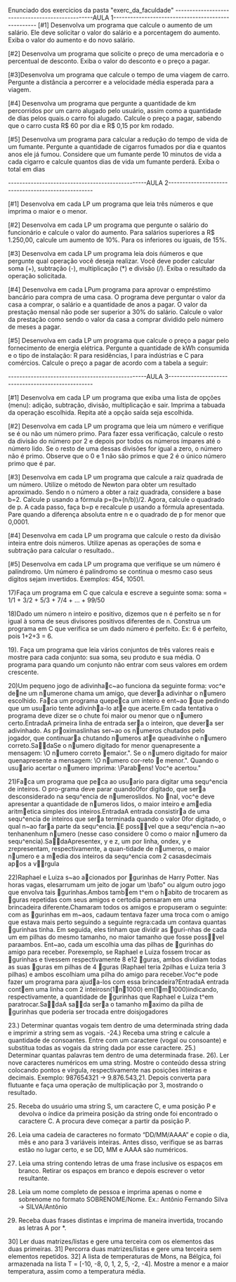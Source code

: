 Enunciado dos exercicios da pasta "exerc_da_faculdade" 
-------------------------------------------------AULA 1---------------------------------------------------
[#1]  Desenvolva  um programa que calcule o aumento de um salário. Ele deve solicitar o valor do salário e a porcentagem do aumento. Exiba o valor do aumento e do novo salário.

[#2]  Desenvolva um programa que solicite o preço de uma mercadoria e o percentual de desconto. Exiba o valor do desconto e o preço a pagar.

[#3]Desenvolva um programa que calcule o tempo de uma viagem de carro. Pergunte a distância a   percorrer e a velocidade média esperada para a viagem.

[#4]  Desenvolva um programa que pergunte a quantidade de km percorridos por um carro alugado pelo usuário, assim como a quantidade de dias pelos quais.o carro foi alugado. Calcule o preço a pagar, sabendo que o carro custa R$ 60 por dia e R$ 0,15 por km rodado.

[#5]  Desenvolva um programa para calcular a redução do tempo de vida de um fumante. Pergunte a quantidade de cigarros fumados por dia e quantos anos ele já fumou. Considere que um fumante perde 10 minutos de vida a cada cigarro e calcule quantos dias de vida um fumante perderá. Exiba o total em dias

-------------------------------------------------AULA 2---------------------------------------------------

[#1] Desenvolva em cada LP um programa que leia três números e que imprima o maior e o menor.

[#2] Desenvolva em cada LP um programa que pergunte o salário do funcionário e calcule o valor do aumento. Para salários superiores a R$ 1.250,00,
calcule um aumento de 10%. Para os inferiores ou iguais, de 15%.

[#3] Desenvolva em cada LP um programa leia dois ńúmeros e que pergunte qual operação você deseja realizar. Você deve poder calcular soma (+),
subtração (-), multiplicação (*) e divisão (/). Exiba o resultado da operação solicitada.

[#4] Desenvolva em cada LPum programa para aprovar o empréstimo bancário para compra de uma casa. O programa deve perguntar o valor da casa a
comprar, o salário e a quantidade de anos a pagar. O valor da prestação mensal não pode ser superior a 30% do salário. Calcule o valor da prestação
como sendo o valor da casa a comprar dividido pelo número de meses a pagar.

[#5] Desenvolva em cada LP um programa que calcule o preço a pagar pelo fornecimento de energia elétrica. Pergunte a quantidade de kWh consumida
e o tipo de instalação: R para residências, I para indústrias e C para comércios. Calcule o preço a pagar de acordo com a tabela a seguir:

-------------------------------------------------AULA 3---------------------------------------------------

[#1] Desenvolva em cada LP um programa que exiba uma lista de opções (menu): adição, subtração, divisão, multiplicação e sair. Imprima a tabuada da operação escolhida. Repita até a opção saída seja escolhida.

[#2] Desenvolva em cada LP um programa que leia um número e verifique se é ou não um número primo. Para fazer essa verificação, calcule o resto da divisão do número por 2 e depois por todos os números ímpares até o número lido. Se o resto de uma dessas divisões for igual a zero, o número não é primo. Observe que o 0 e 1 não são primos e que 2 é o único número primo que é par.

[#3] Desenvolva em cada LP um programa que calcule a raiz quadrada de um número. Utilize o método de Newton para obter um resultado aproximado. Sendo n o número a obter a raiz quadrada, considere a base b=2. Calcule p usando a fórmula p=(b+(n/b))/2. Agora, calcule o quadrado de p. A cada passo, faça b=p e recalcule p usando a fórmula apresentada. Pare quando a diferença absoluta entre n e o quadrado de p for menor que 0,0001.

[#4] Desenvolva em cada LP um programa que calcule o resto da divisão inteira entre dois números. Utilize apenas as operações de soma e subtração para calcular o resultado..

[#5] Desenvolva em cada LP um programa que verifique se um número é palíndromo. Um número é palíndromo se continua o mesmo caso seus dígitos sejam invertidos. Exemplos: 454, 10501.

17)Faça um programa em C que calcula e escreve a seguinte soma:
soma = 1/1 + 3/2 + 5/3 + 7/4 + ... + 99/50


18)Dado um número n inteiro e positivo, dizemos que n é perfeito se n for igual à soma de
seus divisores positivos diferentes de n. Construa um programa em C que verifica se um
dado número é perfeito. Ex: 6 é perfeito, pois 1+2+3 = 6.

19). Faça um programa que leia vários conjuntos de três valores reais e mostre para cada
conjunto: sua soma, seu produto e sua média. O programa para quando um conjunto não
entrar com seus valores em ordem crescente.

20)Um pequeno jogo de adivinhac~ao funciona da seguinte forma:  voc^e dene um numerone chama um amigo,  que devera adivinhar o numero escolhido.  Faca um programa quepeca um inteiro e ent~ao que pedindo que um usuario tente adivinha-lo ate que acerte.Em cada tentativa o programa deve dizer se o chute foi maior ou menor que o numero certo.EntradaA primeira linha de entrada sera o inteiron,  que devera ser adivinhado.  As proximaslinhas ser~ao os numeros chutados pelo jogador, que continuara chutando numeros ate queadivinhe o numero correto.SadaSe  o  numero  digitado  for  menor  quenapresente  a  mensagem:   \O  numero  correto  emaior.".  Se o numero digitado for maior quenapresente a mensagem:  \O numero cor-reto e menor.".  Quando o usuario acertar o numero imprima: \Parabens!  Voc^e acertou."

21)Faca um programa que peca ao usuario para digitar uma sequ^encia de inteiros.  O pro-grama deve parar quando0for digitado, que sera desconsiderado na sequ^encia de numeroslidos.  No nal, voc^e deve apresentar a quantidade de numeros lidos, o maior inteiro e amedia aritmetica simples dos inteiros.EntradaA entrada consistira de uma sequ^encia de inteiros que sera terminada quando o valor 0for digitado, o qual n~ao fara parte da sequ^encia.E possvel que a sequ^encia n~ao tenhanenhum numero (nesse caso considere 0 como o maior numero da sequ^encia).SadaApresentex, y e z, um por linha, ondex, y e zrepresentam, respectivamente, a quan-tidade  de  numeros,  o  maior  numero  e  a  media  dos  inteiros  da  sequ^encia  com  2  casasdecimais apos a vrgula


22)Raphael e Luiza s~ao acionados por gurinhas de Harry Potter.  Nas horas vagas,  elesarrumam um jeito de jogar um \bafo" ou algum outro jogo que envolva tais gurinhas.Ambos tambem t^em o habito de trocarem as guras repetidas com seus amigos e certodia pensaram em uma brincadeira diferente.Chamaram todos os amigos e propuseram o seguinte:  com as gurinhas em m~aos, cadaum tentava fazer uma troca com o amigo que estava mais perto seguindo a seguinte regra:cada um contava quantas gurinhas tinha.  Em seguida, eles tinham que dividir as guri-nhas de cada um em pilhas do mesmo tamanho, no maior tamanho que fosse possvel paraambos.  Ent~ao, cada um escolhia uma das pilhas de gurinhas do amigo para receber.  Porexemplo, se Raphael e Luiza fossem trocar as gurinhas e tivessem respectivamente 8 e12 guras, ambos dividiam todas as suas guras em pilhas de 4 guras (Raphael teria 2pilhas e Luiza teria 3 pilhas) e ambos escolhiam uma pilha do amigo para receber.Voc^e pode fazer um programa para ajuda-los com essa brincadeira?EntradaA  entrada  contem  uma  linha  com  2  inteirosn(1n1000)  em(1m1000)indicando,  respectivamente,  a  quantidade  de  gurinhas  que  Raphael  e  Luiza  t^em  paratrocar.SadaA sada sera o tamanho maximo da pilha de gurinhas que poderia ser trocada entre doisjogadores


23.) Determinar quantas vogais tem dentro de uma determinada string dada e imprimir a string sem as vogais.
-24.) Receba uma string e calcule a quantidade de consoantes. Entre com um caractere (vogal ou consoante) e substitua todas as vogais da string dada por esse caractere.
25.) Determinar quantas palavras tem dentro de uma determinada frase.
26). Ler nove caracteres numéricos em uma string. Mostre o conteúdo dessa string colocando pontos e vírgula, respectivamente nas posições inteiras e decimais. Exemplo: 987654321 → 9.876.543,21. Depois converta para flutuante e faça uma operação de multiplicação por 3, mostrando o resultado.

25) Receba do usuário uma string S, um caractere C, e uma posição P e devolva o ı́ndice da primeira posição da string onde foi encontrado o caractere C. A procura deve começar a partir da posição P.

26) Leia uma cadeia de caracteres no formato “DD/MM/AAAA” e copie o dia, mês e ano para 3 variáveis inteiras. Antes disso, verifique se as barras estão no lugar certo, e se DD, MM e AAAA são numéricos.

27) Leia uma string contendo letras de uma frase inclusive os espaços em branco. Retirar os espaços em branco e depois escrever o vetor resultante.

28) Leia um nome completo de pessoa e imprima apenas o nome e sobrenome no formato SOBRENOME/Nome. Ex.: Antônio Fernando Silva → SILVA/Antônio
 
29) Receba duas frases distintas e imprima de maneira invertida, trocando as letras A por *.

30] Ler duas matrizes/listas e gere uma terceira com os elementos das duas primeiras.
31] Percorra duas matrizes/listas e gere uma terceira sem elementos repetidos.
32] A lista de temperaturas de Mons, na Bélgica, foi armazenada na lista T = [-10, -8, 0, 1, 2, 5, -2, -4]. Mostre a menor e a maior temperatura, assim como a temperatura média.